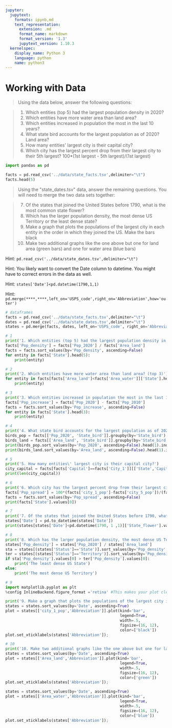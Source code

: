 ```yaml
---
jupyter:
  jupytext:
    formats: ipynb,md
    text_representation:
      extension: .md
      format_name: markdown
      format_version: '1.3'
      jupytext_version: 1.10.3
  kernelspec:
    display_name: Python 3
    language: python
    name: python3
---
```


# Working with Data


>Using the data below, answer the following questions:

>1) Which entities (top 5) had the largest population density in 2020?
>2) Which entities have more water area than land area?
>3) Which entities increased in population the most in the last 10 years?
>4) What state bird accounts for the largest population as of 2020? Land area?
>5) How many entities' largest city is their capital city?
>6) Which city has the largest percent drop from their largest city to their 5th largest? 100*(1st largest - 5th largest)/(1st largest)

```python
import pandas as pd
```

```python
facts = pd.read_csv('../data/state_facts.tsv',delimiter="\t")
facts.head(5)
```

>Using the "state_dates.tsv" data, answer the remaining questions. You will need to merge the two data sets together:

>7) Of the states that joined the United States before 1790, what is the most common state flower?
>8) Which has the larger population density, the most dense US Territory or the least dense state?
>9) Make a graph that plots the populations of the largest city in each entity in the order in which they joined the US. Make the bars black
>10) Make two additional graphs like the one above but one for land area (green bars) and one for water area (blue bars)


Hint: `pd.read_csv('../data/state_dates.tsv',delimiter="\t")`

Hint: You likely want to convert the Date column to datetime. You might have to correct errors in the data as well.

Hint: `states['Date']<pd.datetime(1790,1,1)`

Hint: `pd.merge(****,****,left_on='USPS_code',right_on='Abbreviation',how='outer')`

```python
# dataframes
facts = pd.read_csv('../data/state_facts.tsv',delimiter="\t")
dates = pd.read_csv('../data/state_dates.tsv',delimiter="\t")
states = pd.merge(facts, dates, left_on='USPS_code', right_on='Abbreviation',how='outer')
```

```python
# 1
print('1. Which entities (top 5) had the largest population density in 2020?')
facts['Pop_density'] = facts['Pop_2020'] / facts['Area_land']
facts = facts.sort_values(by='Pop_density', ascending=False)
for entity in facts['State'].head(5):
    print(entity)
```

```python
# 2
print('2. Which entities have more water area than land area? (top 3)')
for entity in facts[facts['Area_land']<facts['Area_water']]['State'].head(3):
    print(entity)
```

```python
# 3 
print('3. Which entities increased in population the most in the last 10 years?')
facts['Pop_increase'] = facts['Pop_2020'] - facts['Pop_2010']
facts = facts.sort_values(by='Pop_increase', ascending=False)
for entity in facts['State'].head(3):
    print(entity)
```

```python
# 4 
print('4. What state bird accounts for the largest population as of 2020? Land area?')
birds_pop = facts[['Pop_2020', 'State_bird']].groupby(by='State_bird').sum()
birds_land = facts[['Area_land', 'State_bird']].groupby(by='State_bird').sum()
print(birds_pop.sort_values(by='Pop_2020', ascending=False).head(1).index[0])
print(birds_land.sort_values(by='Area_land', ascending=False).head(1).index[0])
```

```python
# 5
print('5. How many entities\' largest city is their capital city?')
city_capital = facts[facts['Capital']==facts['City_1']][['State','Capital','City_1']]
print(len(city_capital))

```

```python
# 6 
print('6. Which city has the largest percent drop from their largest city to their 5th largest? 100*(1st largest - 5th largest)/(1st largest)')
facts['Pop_spread'] = 100*(facts['city_1_pop']-facts['city_5_pop'])/(facts['city_1_pop'])
facts = facts.sort_values(by='Pop_spread', ascending=False)
print(facts['State'].values[0])
```

```python
# 7 
print('7. Of the states that joined the United States before 1790, what is the most common state flower?')
states['Date'] = pd.to_datetime(states['Date'])
print(states[states['Date']<pd.datetime(1790, 1 ,1)]['State_flower'].value_counts().head(1).index[0])
```

```python
# 8 
print('8. Which has the larger population density, the most dense US Territory or the least dense state?')
states['Pop_density'] = states['Pop_2020'] / states['Area_land']
sta = states[(states['Status']=='State')].sort_values(by='Pop_density', ascending=True).head(1)
ter = states[(states['Status']=='Territory')].sort_values(by='Pop_density', ascending=False).head(1)
if sta['Pop_density'].values[0] > ter['Pop_density'].values[0]:
    print('The least dense US State')
else:
    print('The most dense US Territory')
```

```python
# 9
import matplotlib.pyplot as plt
%config InlineBackend.figure_format ='retina' #This makes your plot clearer

print('9. Make a graph that plots the populations of the largest city in each entity in the order in which they joined the US. Make the bars black')
states = states.sort_values(by='Date', ascending=True)
plot = states[['city_1_pop','Abbreviation']].plot(kind='bar', 
                                                  legend=True,
                                                  width=.5,
                                                  figsize=(16, 12),
                                                  color=['black'])
plot.set_xticklabels(states['Abbreviation']);
```

```python
# 10
print('10. Make two additional graphs like the one above but one for land area (green bars) and one for water area (blue bars)')
states = states.sort_values(by='Date', ascending=True)
plot = states[['Area_land','Abbreviation']].plot(kind='bar', 
                                                  legend=True,
                                                  width=.5,
                                                  figsize=(16, 12),
                                                  color=['green'])
plot.set_xticklabels(states['Abbreviation']);

states = states.sort_values(by='Date', ascending=True)
plot = states[['Area_water','Abbreviation']].plot(kind='bar', 
                                                  legend=True,
                                                  width=.5,
                                                  figsize=(16, 12),
                                                  color=['blue'])
plot.set_xticklabels(states['Abbreviation']);


```
